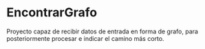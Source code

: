 # EncontrarGrafo
Proyecto capaz de recibir datos de entrada en forma de grafo,
para posteriormente procesar e indicar el camino más corto.

